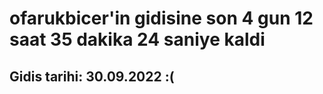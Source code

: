 # ofarukbicer'in gidisine son 4 gun 12 saat 35 dakika 24 saniye kaldi

## Gidis tarihi: 30.09.2022 :(